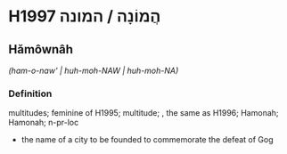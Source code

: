 # H1997 הֲמוֹנָה / המונה

## Hămôwnâh

_(ham-o-naw' | huh-moh-NAW | huh-moh-NA)_

### Definition

multitudes; feminine of H1995; multitude; , the same as H1996; Hamonah; Hamonah; n-pr-loc

- the name of a city to be founded to commemorate the defeat of Gog
